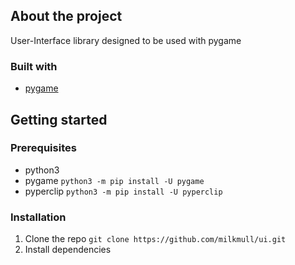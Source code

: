 ## About the project

User-Interface library designed to be used with pygame

### Built with
* [pygame](https://www.pygame.org)

## Getting started

### Prerequisites
* python3
* pygame
```python3 -m pip install -U pygame```
* pyperclip
```python3 -m pip install -U pyperclip```

### Installation
1. Clone the repo
``git clone https://github.com/milkmull/ui.git``
2. Install dependencies
